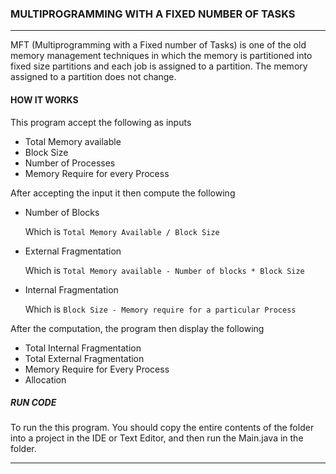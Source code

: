 ###  MULTIPROGRAMMING WITH A FIXED NUMBER OF TASKS
___

MFT (Multiprogramming with a Fixed number of Tasks) is one of the old memory management techniques in
which the memory is partitioned into fixed size partitions and each job is assigned to a partition. The memory
assigned to a partition does not change.

#### HOW IT WORKS
This program accept the following as inputs

- Total Memory available
- Block Size
- Number of Processes
- Memory Require for every Process

After accepting the input it then compute the following
-  Number of Blocks

    Which is `Total Memory Available / Block Size`
- External Fragmentation

    Which is `Total Memory available - Number of blocks * Block Size`

- Internal Fragmentation

    Which is `Block Size - Memory require for a particular Process`

After the computation, the program then display the following
- Total Internal Fragmentation
- Total External Fragmentation
- Memory Require for Every Process
- Allocation

##### RUN CODE
To run the this program. You should
copy the entire contents of the folder into a project in the IDE or Text Editor, and then run the Main.java in the folder.
___
